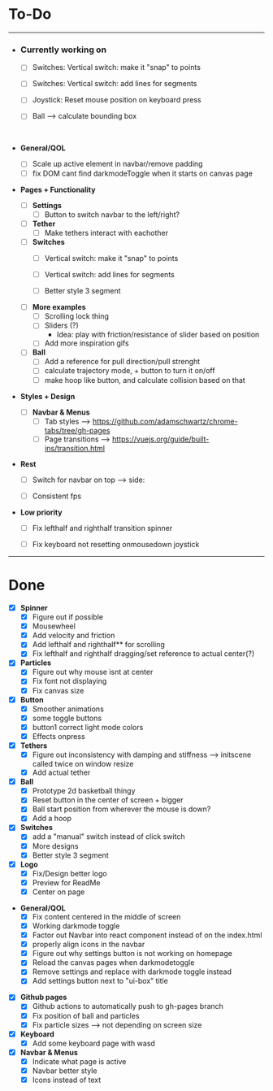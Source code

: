 # To-Do 
___

- ### Currently working on
  - [ ] Switches: Vertical switch: make it "snap" to points
  - [ ] Switches: Vertical switch: add lines for segments

  - [ ] Joystick: Reset mouse position on keyboard press
  - [ ] Ball --> calculate bounding box




<br>

- **General/QOL**
  - [ ] Scale up active element in navbar/remove padding
  - [ ] fix DOM cant find darkmodeToggle when it starts on canvas page

- **Pages + Functionality**

  - [ ] **Settings**
    - [ ] Button to switch navbar to the left/right?

  - [ ] **Tether**
    - [ ] Make tethers interact with eachother

  - [ ] **Switches**
    - [ ] Vertical switch: make it "snap" to points
    - [ ] Vertical switch: add lines for segments

    - [ ] Better style 3 segment

  - [ ] **More examples**
    - [ ] Scrolling lock thing
    - [ ] Sliders (?)
      - Idea: play with friction/resistance of slider based on position 
    - [ ] Add more inspiration gifs

  - [ ] **Ball**
    - [ ] Add a reference for pull direction/pull strenght
    - [ ] calculate trajectory mode, + button to turn it on/off
    - [ ] make hoop like button, and calculate collision based on that

- **Styles + Design**

  - [ ] **Navbar & Menus**
    - [ ] Tab styles --> https://github.com/adamschwartz/chrome-tabs/tree/gh-pages
    - [ ] Page transitions --> https://vuejs.org/guide/built-ins/transition.html

- **Rest**
  - [ ] Switch for navbar on top --> side: 
  - [ ] Consistent fps 


- **Low priority**
  - [ ] Fix lefthalf and righthalf transition spinner
  - [ ] Fix keyboard not resetting onmousedown joystick


___

# Done
  - [x] **Spinner**
    - [x] Figure out if possible
    - [x] Mousewheel
    - [x] Add velocity and friction
    - [x] Add lefthalf and righthalf** for scrolling
    - [x] Fix lefthalf and righthalf dragging/set reference to actual center(?)

  - [x] **Particles**
    - [x] Figure out why mouse isnt at center 
    - [x] Fix font not displaying
    - [x] Fix canvas size

  - [x] **Button**
    - [x] Smoother animations
    - [x] some toggle buttons
    - [x] button1 correct light mode colors
    - [x] Effects onpress

  - [x] **Tethers**
    - [x] Figure out inconsistency with damping and stiffness --> initscene called twice on window resize
    - [x] Add actual tether

  - [x] **Ball**
    - [x] Prototype 2d basketball thingy
    - [x] Reset button in the center of screen + bigger
    - [x] Ball start position from wherever the mouse is down?
    - [x] Add a hoop

  - [x] **Switches**
    - [x] add a "manual" switch instead of click switch
    - [x] More designs
    - [x] Better style 3 segment

  - [x] **Logo**
    - [x] Fix/Design better logo
    - [x] Preview for ReadMe
    - [x] Center on page

  - **General/QOL**
    - [x] Fix content centered in the middle of screen
    - [x] Working darkmode toggle
    - [x] Factor out Navbar into react component instead of on the index.html
    - [x] properly align icons in the navbar
    - [x] Figure out why settings button is not working on homepage
    - [x] Reload the canvas pages when darkmodetoggle
    - [x] Remove settings and replace with darkmode toggle instead
    - [x] Add settings button next to "ui-box" title

  - [x] **Github pages**
    - [x] Github actions to automatically push to gh-pages branch
    - [x] Fix position of ball and particles
    - [x] Fix particle sizes --> not depending on screen size

  - [x] **Keyboard**
    - [x] Add some keyboard page with wasd 

  - [x] **Navbar & Menus**
    - [x] Indicate what page is active
    - [x] Navbar better style
    - [x] Icons instead of text